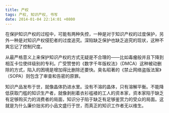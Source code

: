 ```yaml
---
title: 产权
tags: 产权, 知识产权, 书写
date: 2014-01-04 22:14:01 +0800
---
```



在保护知识产权的过程中，可能有两种失控，一种是对于知识产权的过度保护，另外一种是对知识产权侵犯者的过度追究。深陷缺乏保护也缺乏追究的现状，这种不爽忘记了控制尺度。

从最严格意义上来保护知识产权的方式无疑是不合理的——比如毒瘤般并且下降到相互卡位使绊级别的专利。广受赞誉的《数字千年版权法》（DMCA）这种被动删除的方式，陷入的困境是增加得比删除还要快。臭名昭著的《禁止网络盗版法案》（SOPA）则包含了审查和告密的原罪。

知识产品发布于世，就像晶体扔进水里。没有不溶的晶体，只有溶解平衡。不能降低获取门槛的知识生产者，就像剥削着衣衫褴褛的工人的资本家，资本家陷于缺乏有足够购买力的消费者的局面，知识分子陷于缺乏有足够鉴赏力的受众的局面。这就是为什么廉价拙劣的小品文盛行于世，而真正的知识工作者无以维生。

